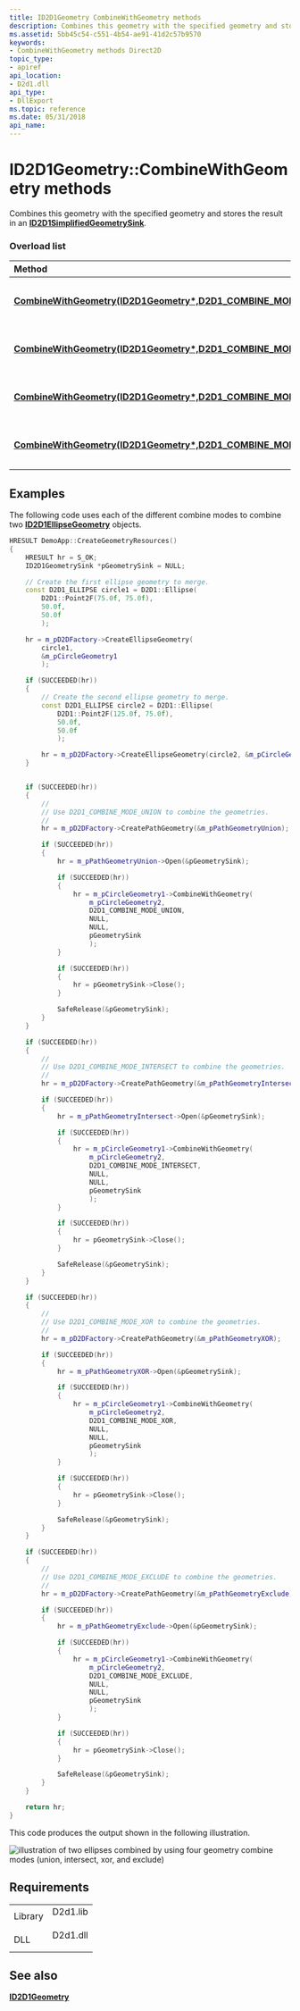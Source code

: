 ```yaml
---
title: ID2D1Geometry CombineWithGeometry methods
description: Combines this geometry with the specified geometry and stores the result in an ID2D1SimplifiedGeometrySink.
ms.assetid: 5bb45c54-c551-4b54-ae91-41d2c57b9570
keywords:
- CombineWithGeometry methods Direct2D
topic_type:
- apiref
api_location:
- D2d1.dll
api_type:
- DllExport
ms.topic: reference
ms.date: 05/31/2018
api_name: 
---
```


# ID2D1Geometry::CombineWithGeometry methods

Combines this geometry with the specified geometry and stores the result in an [**ID2D1SimplifiedGeometrySink**](/windows/win32/api/d2d1/nn-d2d1-id2d1simplifiedgeometrysink).

### Overload list



| Method                                                                                                                                                                                                                                                          | Description                                                                                                                                                    |
|:----------------------------------------------------------------------------------------------------------------------------------------------------------------------------------------------------------------------------------------------------------------|:---------------------------------------------------------------------------------------------------------------------------------------------------------------|
| [**CombineWithGeometry(ID2D1Geometry\*,D2D1\_COMBINE\_MODE,D2D1\_MATRIX\_3X2\_F&,ID2D1SimplifiedGeometrySink\*)**](/windows/win32/api/d2d1/nf-d2d1-id2d1geometry-combinewithgeometry(id2d1geometry_d2d1_combine_mode_constd2d1_matrix_3x2_f__id2d1simplifiedgeometrysink))              | Combines this geometry with the specified geometry and stores the result in an [**ID2D1SimplifiedGeometrySink**](/windows/win32/api/d2d1/nn-d2d1-id2d1simplifiedgeometrysink).<br/>  |
| [**CombineWithGeometry(ID2D1Geometry\*,D2D1\_COMBINE\_MODE,D2D1\_MATRIX\_3X2\_F\*,ID2D1SimplifiedGeometrySink\*)**](/windows/win32/api/d2d1/nf-d2d1-id2d1geometry-combinewithgeometry(id2d1geometry_d2d1_combine_mode_constd2d1_matrix_3x2_f_id2d1simplifiedgeometrysink))             | Combines this geometry with the specified geometry and stores the result in an [**ID2D1SimplifiedGeometrySink**](/windows/win32/api/d2d1/nn-d2d1-id2d1simplifiedgeometrysink).<br/>  |
| [**CombineWithGeometry(ID2D1Geometry\*,D2D1\_COMBINE\_MODE,D2D1\_MATRIX\_3X2\_F&,FLOAT,ID2D1SimplifiedGeometrySink\*)**](/windows/win32/api/d2d1/nf-d2d1-id2d1geometry-combinewithgeometry(id2d1geometry_d2d1_combine_mode_constd2d1_matrix_3x2_f__float_id2d1simplifiedgeometrysink))  | Combines this geometry with the specified geometry and stores the result in an [**ID2D1SimplifiedGeometrySink**](/windows/win32/api/d2d1/nn-d2d1-id2d1simplifiedgeometrysink).<br/>  |
| [**CombineWithGeometry(ID2D1Geometry\*,D2D1\_COMBINE\_MODE,D2D1\_MATRIX\_3X2\_F\*,FLOAT,ID2D1SimplifiedGeometrySink\*)**](/windows/win32/api/d2d1/nf-d2d1-id2d1geometry-combinewithgeometry(id2d1geometry_d2d1_combine_mode_constd2d1_matrix_3x2_f_float_id2d1simplifiedgeometrysink)) | Combines this geometry with the specified geometry and stores the result in an [**ID2D1SimplifiedGeometrySink**](/windows/win32/api/d2d1/nn-d2d1-id2d1simplifiedgeometrysink). <br/> |



## Examples

The following code uses each of the different combine modes to combine two [**ID2D1EllipseGeometry**](/windows/win32/api/d2d1/nn-d2d1-id2d1ellipsegeometry) objects.


```C++
HRESULT DemoApp::CreateGeometryResources()
{
    HRESULT hr = S_OK;
    ID2D1GeometrySink *pGeometrySink = NULL;

    // Create the first ellipse geometry to merge.
    const D2D1_ELLIPSE circle1 = D2D1::Ellipse(
        D2D1::Point2F(75.0f, 75.0f),
        50.0f,
        50.0f
        );

    hr = m_pD2DFactory->CreateEllipseGeometry(
        circle1,
        &m_pCircleGeometry1
        );

    if (SUCCEEDED(hr))
    {
        // Create the second ellipse geometry to merge.
        const D2D1_ELLIPSE circle2 = D2D1::Ellipse(
            D2D1::Point2F(125.0f, 75.0f),
            50.0f,
            50.0f
            );

        hr = m_pD2DFactory->CreateEllipseGeometry(circle2, &m_pCircleGeometry2);
    }


    if (SUCCEEDED(hr))
    {
        //
        // Use D2D1_COMBINE_MODE_UNION to combine the geometries.
        //
        hr = m_pD2DFactory->CreatePathGeometry(&m_pPathGeometryUnion);

        if (SUCCEEDED(hr))
        {
            hr = m_pPathGeometryUnion->Open(&pGeometrySink);

            if (SUCCEEDED(hr))
            {
                hr = m_pCircleGeometry1->CombineWithGeometry(
                    m_pCircleGeometry2,
                    D2D1_COMBINE_MODE_UNION,
                    NULL,
                    NULL,
                    pGeometrySink
                    );
            }

            if (SUCCEEDED(hr))
            {
                hr = pGeometrySink->Close();
            }

            SafeRelease(&pGeometrySink);
        }
    }

    if (SUCCEEDED(hr))
    {
        //
        // Use D2D1_COMBINE_MODE_INTERSECT to combine the geometries.
        //
        hr = m_pD2DFactory->CreatePathGeometry(&m_pPathGeometryIntersect);

        if (SUCCEEDED(hr))
        {
            hr = m_pPathGeometryIntersect->Open(&pGeometrySink);

            if (SUCCEEDED(hr))
            {
                hr = m_pCircleGeometry1->CombineWithGeometry(
                    m_pCircleGeometry2,
                    D2D1_COMBINE_MODE_INTERSECT,
                    NULL,
                    NULL,
                    pGeometrySink
                    );
            }

            if (SUCCEEDED(hr))
            {
                hr = pGeometrySink->Close();
            }

            SafeRelease(&pGeometrySink);
        }
    }

    if (SUCCEEDED(hr))
    {
        //
        // Use D2D1_COMBINE_MODE_XOR to combine the geometries.
        //
        hr = m_pD2DFactory->CreatePathGeometry(&m_pPathGeometryXOR);

        if (SUCCEEDED(hr))
        {
            hr = m_pPathGeometryXOR->Open(&pGeometrySink);

            if (SUCCEEDED(hr))
            {
                hr = m_pCircleGeometry1->CombineWithGeometry(
                    m_pCircleGeometry2,
                    D2D1_COMBINE_MODE_XOR,
                    NULL,
                    NULL,
                    pGeometrySink
                    );
            }

            if (SUCCEEDED(hr))
            {
                hr = pGeometrySink->Close();
            }

            SafeRelease(&pGeometrySink);
        }
    }

    if (SUCCEEDED(hr))
    {
        //
        // Use D2D1_COMBINE_MODE_EXCLUDE to combine the geometries.
        //
        hr = m_pD2DFactory->CreatePathGeometry(&m_pPathGeometryExclude);

        if (SUCCEEDED(hr))
        {
            hr = m_pPathGeometryExclude->Open(&pGeometrySink);

            if (SUCCEEDED(hr))
            {
                hr = m_pCircleGeometry1->CombineWithGeometry(
                    m_pCircleGeometry2,
                    D2D1_COMBINE_MODE_EXCLUDE,
                    NULL,
                    NULL,
                    pGeometrySink
                    );
            }

            if (SUCCEEDED(hr))
            {
                hr = pGeometrySink->Close();
            }

            SafeRelease(&pGeometrySink);
        }
    }

    return hr;
}
```



This code produces the output shown in the following illustration.

![illustration of two ellipses combined by using four geometry combine modes (union, intersect, xor, and exclude)](images/combine-modes.png)

## Requirements



|                    |                                                                                     |
|--------------------|-------------------------------------------------------------------------------------|
| Library<br/> | <dl> <dt>D2d1.lib</dt> </dl> |
| DLL<br/>     | <dl> <dt>D2d1.dll</dt> </dl> |



## See also

<dl> <dt>

[**ID2D1Geometry**](/windows/win32/api/d2d1/nn-d2d1-id2d1geometry)
</dt> </dl>

 

